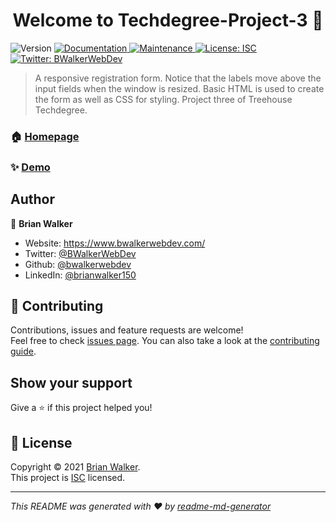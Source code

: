 <h1 align="center">Welcome to Techdegree-Project-3 👋</h1>
<p>
  <img alt="Version" src="https://img.shields.io/badge/version-1.0.0-blue.svg?cacheSeconds=2592000" />
  <a href="https://github.com/bwalkerwebdev/Techdegree-Project-3#readme" target="_blank">
    <img alt="Documentation" src="https://img.shields.io/badge/documentation-yes-brightgreen.svg" />
  </a>
  <a href="https://github.com/bwalkerwebdev/Techdegree-Project-3/graphs/commit-activity" target="_blank">
    <img alt="Maintenance" src="https://img.shields.io/badge/Maintained%3F-yes-green.svg" />
  </a>
  <a href="https://github.com/bwalkerwebdev/Techdegree-Project-3/blob/master/LICENSE" target="_blank">
    <img alt="License: ISC" src="https://img.shields.io/github/license/bwalkerwebdev/techdegree-project-3" />
  </a>
  <a href="https://twitter.com/BWalkerWebDev" target="_blank">
    <img alt="Twitter: BWalkerWebDev" src="https://img.shields.io/twitter/follow/BWalkerWebDev.svg?style=social" />
  </a>
</p>

> A responsive registration form. Notice that the labels move above the input fields when the window is resized. Basic HTML is used to create the form as well as CSS for styling. Project three of Treehouse Techdegree.

### 🏠 [Homepage](https://github.com/bwalkerwebdev/Techdegree-Project-3#readme)

### ✨ [Demo](https://bwalkerwebdev.github.io/Techdegree-Project-3/)

## Author

👤 **Brian Walker**

- Website: https://www.bwalkerwebdev.com/
- Twitter: [@BWalkerWebDev](https://twitter.com/BWalkerWebDev)
- Github: [@bwalkerwebdev](https://github.com/bwalkerwebdev)
- LinkedIn: [@brianwalker150](https://linkedin.com/in/brianwalker150)

## 🤝 Contributing

Contributions, issues and feature requests are welcome!<br />Feel free to check [issues page](https://github.com/bwalkerwebdev/Techdegree-Project-3/issues). You can also take a look at the [contributing guide](https://github.com/bwalkerwebdev/Techdegree-Project-3/blob/master/CONTRIBUTING.md).

## Show your support

Give a ⭐️ if this project helped you!

## 📝 License

Copyright © 2021 [Brian Walker](https://github.com/bwalkerwebdev).<br />
This project is [ISC](https://github.com/bwalkerwebdev/Techdegree-Project-3/blob/master/LICENSE) licensed.

---

_This README was generated with ❤️ by [readme-md-generator](https://github.com/kefranabg/readme-md-generator)_
